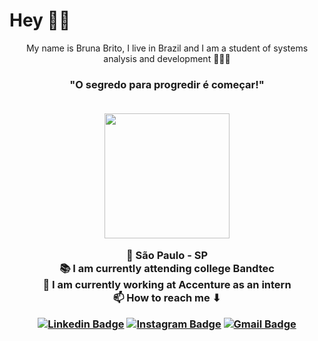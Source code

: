 # Hey 👋🏼
  
<p align="center">My name is Bruna Brito, I live in Brazil and I am a student of systems analysis and development 👩🏻‍💻
</p>

<h3 align="center">"O segredo para progredir é começar!"
<br><br>
<p align="center">
<img width=200px src="https://ik.imagekit.io/6f1ildbfl1k/wp-content/uploads/2020/05/04.png">
</p>

📍 São Paulo - SP <br>
📚 I am currently attending college Bandtec <br>
💜 I am currently working at Accenture as an intern <br>
📫 How to reach me ⬇ 


[![Linkedin Badge](https://img.shields.io/badge/-Bruna_Brito-FF1493?style=flat-square&logo=Linkedin&logoColor=white&link=https://www.linkedin.com/in/bruna-brito-b036071a0/)](https://www.linkedin.com/in/bruna-brito-b036071a0/) [![Instagram Badge](https://img.shields.io/badge/-Bruna_Brito-FF1493?style=flat-square&logo=Instagram&logoColor=white&link=https://instagram.com/brunabrito5?igshid=wu6txd9eq10p)](https://instagram.com/brunabrito5?igshid=wu6txd9eq10p) [![Gmail Badge](https://img.shields.io/badge/-Bruna_Brito-FF1493?style=flat-square&logo=Gmail&logoColor=white&link=mailto:bruna.mbrito98@gmail.com)](mailto:bruna.mbrito98@gmail.com)
